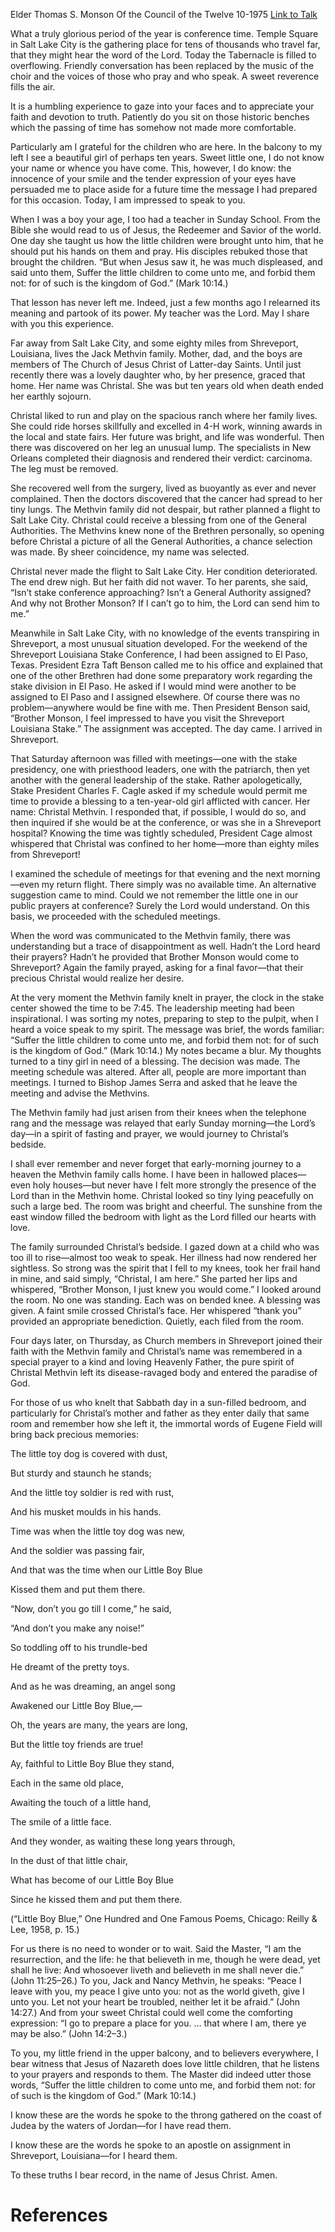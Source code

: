 Elder Thomas S. Monson
Of the Council of the Twelve
10-1975
[Link to Talk](https://www.churchofjesuschrist.org/study/general-conference/1975/10/the-faith-of-a-child?lang=eng)

What a truly glorious period of the year is conference time. Temple Square in Salt Lake City is the gathering place for tens of thousands who travel far, that they might hear the word of the Lord. Today the Tabernacle is filled to overflowing. Friendly conversation has been replaced by the music of the choir and the voices of those who pray and who speak. A sweet reverence fills the air.

It is a humbling experience to gaze into your faces and to appreciate your faith and devotion to truth. Patiently do you sit on those historic benches which the passing of time has somehow not made more comfortable.

Particularly am I grateful for the children who are here. In the balcony to my left I see a beautiful girl of perhaps ten years. Sweet little one, I do not know your name or whence you have come. This, however, I do know: the innocence of your smile and the tender expression of your eyes have persuaded me to place aside for a future time the message I had prepared for this occasion. Today, I am impressed to speak to you.

When I was a boy your age, I too had a teacher in Sunday School. From the Bible she would read to us of Jesus, the Redeemer and Savior of the world. One day she taught us how the little children were brought unto him, that he should put his hands on them and pray. His disciples rebuked those that brought the children. “But when Jesus saw it, he was much displeased, and said unto them, Suffer the little children to come unto me, and forbid them not: for of such is the kingdom of God.” (Mark 10:14.)

That lesson has never left me. Indeed, just a few months ago I relearned its meaning and partook of its power. My teacher was the Lord. May I share with you this experience.

Far away from Salt Lake City, and some eighty miles from Shreveport, Louisiana, lives the Jack Methvin family. Mother, dad, and the boys are members of The Church of Jesus Christ of Latter-day Saints. Until just recently there was a lovely daughter who, by her presence, graced that home. Her name was Christal. She was but ten years old when death ended her earthly sojourn.

Christal liked to run and play on the spacious ranch where her family lives. She could ride horses skillfully and excelled in 4-H work, winning awards in the local and state fairs. Her future was bright, and life was wonderful. Then there was discovered on her leg an unusual lump. The specialists in New Orleans completed their diagnosis and rendered their verdict: carcinoma. The leg must be removed.

She recovered well from the surgery, lived as buoyantly as ever and never complained. Then the doctors discovered that the cancer had spread to her tiny lungs. The Methvin family did not despair, but rather planned a flight to Salt Lake City. Christal could receive a blessing from one of the General Authorities. The Methvins knew none of the Brethren personally, so opening before Christal a picture of all the General Authorities, a chance selection was made. By sheer coincidence, my name was selected.

Christal never made the flight to Salt Lake City. Her condition deteriorated. The end drew nigh. But her faith did not waver. To her parents, she said, “Isn’t stake conference approaching? Isn’t a General Authority assigned? And why not Brother Monson? If I can’t go to him, the Lord can send him to me.”

Meanwhile in Salt Lake City, with no knowledge of the events transpiring in Shreveport, a most unusual situation developed. For the weekend of the Shreveport Louisiana Stake Conference, I had been assigned to El Paso, Texas. President Ezra Taft Benson called me to his office and explained that one of the other Brethren had done some preparatory work regarding the stake division in El Paso. He asked if I would mind were another to be assigned to El Paso and I assigned elsewhere. Of course there was no problem—anywhere would be fine with me. Then President Benson said, “Brother Monson, I feel impressed to have you visit the Shreveport Louisiana Stake.” The assignment was accepted. The day came. I arrived in Shreveport.

That Saturday afternoon was filled with meetings—one with the stake presidency, one with priesthood leaders, one with the patriarch, then yet another with the general leadership of the stake. Rather apologetically, Stake President Charles F. Cagle asked if my schedule would permit me time to provide a blessing to a ten-year-old girl afflicted with cancer. Her name: Christal Methvin. I responded that, if possible, I would do so, and then inquired if she would be at the conference, or was she in a Shreveport hospital? Knowing the time was tightly scheduled, President Cage almost whispered that Christal was confined to her home—more than eighty miles from Shreveport!

I examined the schedule of meetings for that evening and the next morning—even my return flight. There simply was no available time. An alternative suggestion came to mind. Could we not remember the little one in our public prayers at conference? Surely the Lord would understand. On this basis, we proceeded with the scheduled meetings.

When the word was communicated to the Methvin family, there was understanding but a trace of disappointment as well. Hadn’t the Lord heard their prayers? Hadn’t he provided that Brother Monson would come to Shreveport? Again the family prayed, asking for a final favor—that their precious Christal would realize her desire.

At the very moment the Methvin family knelt in prayer, the clock in the stake center showed the time to be 7:45. The leadership meeting had been inspirational. I was sorting my notes, preparing to step to the pulpit, when I heard a voice speak to my spirit. The message was brief, the words familiar: “Suffer the little children to come unto me, and forbid them not: for of such is the kingdom of God.” (Mark 10:14.) My notes became a blur. My thoughts turned to a tiny girl in need of a blessing. The decision was made. The meeting schedule was altered. After all, people are more important than meetings. I turned to Bishop James Serra and asked that he leave the meeting and advise the Methvins.

The Methvin family had just arisen from their knees when the telephone rang and the message was relayed that early Sunday morning—the Lord’s day—in a spirit of fasting and prayer, we would journey to Christal’s bedside.

I shall ever remember and never forget that early-morning journey to a heaven the Methvin family calls home. I have been in hallowed places—even holy houses—but never have I felt more strongly the presence of the Lord than in the Methvin home. Christal looked so tiny lying peacefully on such a large bed. The room was bright and cheerful. The sunshine from the east window filled the bedroom with light as the Lord filled our hearts with love.

The family surrounded Christal’s bedside. I gazed down at a child who was too ill to rise—almost too weak to speak. Her illness had now rendered her sightless. So strong was the spirit that I fell to my knees, took her frail hand in mine, and said simply, “Christal, I am here.” She parted her lips and whispered, “Brother Monson, I just knew you would come.” I looked around the room. No one was standing. Each was on bended knee. A blessing was given. A faint smile crossed Christal’s face. Her whispered “thank you” provided an appropriate benediction. Quietly, each filed from the room.

Four days later, on Thursday, as Church members in Shreveport joined their faith with the Methvin family and Christal’s name was remembered in a special prayer to a kind and loving Heavenly Father, the pure spirit of Christal Methvin left its disease-ravaged body and entered the paradise of God.

For those of us who knelt that Sabbath day in a sun-filled bedroom, and particularly for Christal’s mother and father as they enter daily that same room and remember how she left it, the immortal words of Eugene Field will bring back precious memories:





The little toy dog is covered with dust,

But sturdy and staunch he stands;

And the little toy soldier is red with rust,

And his musket moulds in his hands.

Time was when the little toy dog was new,

And the soldier was passing fair,

And that was the time when our Little Boy Blue

Kissed them and put them there.





“Now, don’t you go till I come,” he said,

“And don’t you make any noise!”

So toddling off to his trundle-bed

He dreamt of the pretty toys.

And as he was dreaming, an angel song

Awakened our Little Boy Blue,—

Oh, the years are many, the years are long,

But the little toy friends are true!





Ay, faithful to Little Boy Blue they stand,

Each in the same old place,

Awaiting the touch of a little hand,

The smile of a little face.

And they wonder, as waiting these long years through,

In the dust of that little chair,

What has become of our Little Boy Blue

Since he kissed them and put them there.





(“Little Boy Blue,” One Hundred and One Famous Poems, Chicago: Reilly & Lee, 1958, p. 15.)





For us there is no need to wonder or to wait. Said the Master, “I am the resurrection, and the life: he that believeth in me, though he were dead, yet shall he live: And whosoever liveth and believeth in me shall never die.” (John 11:25–26.) To you, Jack and Nancy Methvin, he speaks: “Peace I leave with you, my peace I give unto you: not as the world giveth, give I unto you. Let not your heart be troubled, neither let it be afraid.” (John 14:27.) And from your sweet Christal could well come the comforting expression: “I go to prepare a place for you. … that where I am, there ye may be also.” (John 14:2–3.)

To you, my little friend in the upper balcony, and to believers everywhere, I bear witness that Jesus of Nazareth does love little children, that he listens to your prayers and responds to them. The Master did indeed utter those words, “Suffer the little children to come unto me, and forbid them not: for of such is the kingdom of God.” (Mark 10:14.)

I know these are the words he spoke to the throng gathered on the coast of Judea by the waters of Jordan—for I have read them.

I know these are the words he spoke to an apostle on assignment in Shreveport, Louisiana—for I heard them.

To these truths I bear record, in the name of Jesus Christ. Amen.

# References
